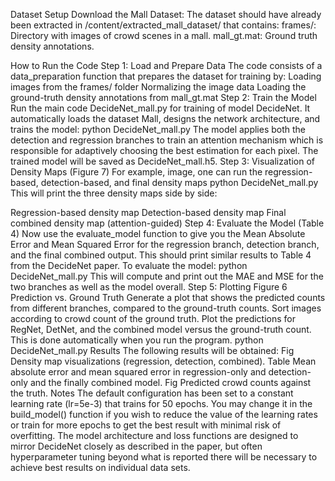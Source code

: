 Dataset Setup Download the Mall Dataset:
The dataset should have already been extracted in /content/extracted_mall_dataset/ that contains:
frames/: Directory with images of crowd scenes in a mall.
mall_gt.mat: Ground truth density annotations.

How to Run the Code 
Step 1: Load and Prepare Data
The code consists of a data_preparation function that prepares the dataset for training by:
Loading images from the frames/ folder
Normalizing the image data
Loading the ground-truth density annotations from mall_gt.mat
Step 2: Train the Model
Run the main code DecideNet_mall.py for training of model DecideNet. It automatically loads the dataset Mall, designs the network architecture, and trains the model:
python DecideNet_mall.py
The model applies both the detection and regression branches to train an attention mechanism which is responsible for adaptively choosing the best estimation for each pixel.
The trained model will be saved as DecideNet_mall.h5.
Step 3: Visualization of Density Maps (Figure 7)
For example, image, one can run the regression-based, detection-based, and final density maps
python DecideNet_mall.py
This will print the three density maps side by side:
 
Regression-based density map
Detection-based density map
Final combined density map (attention-guided)
Step 4: Evaluate the Model (Table 4)
Now use the evaluate_model function to give you the Mean Absolute Error and Mean Squared Error for the regression branch, detection branch, and the final combined output. This should print similar results to Table 4 from the DecideNet paper.
To evaluate the model: python DecideNet_mall.py
This will compute and print out the MAE and MSE for the two branches as well as the model overall.
Step 5: Plotting Figure 6 Prediction vs. Ground Truth
Generate a plot that shows the predicted counts from different branches, compared to the ground-truth counts. Sort images according to crowd count of the ground truth.
Plot the predictions for RegNet, DetNet, and the combined model versus the ground-truth count.
This is done automatically when you run the program. python DecideNet_mall.py
Results
The following results will be obtained:
Fig Density map visualizations (regression, detection, combined).
Table Mean absolute error and mean squared error in regression-only and detection-only and the finally combined model.
Fig Predicted crowd counts against the truth.
Notes
The default configuration has been set to a constant learning rate (lr=5e-3) that trains for 50 epochs. You may change it in the build_model() function if you wish to reduce the value of the learning rates or train for more epochs to get the best result with minimal risk of overfitting.
The model architecture and loss functions are designed to mirror DecideNet closely as described in the paper, but often hyperparameter tuning beyond what is reported there will be necessary to achieve best results on individual data sets.
